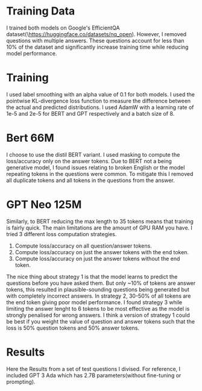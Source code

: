 # Training Data
I trained both models on Google's EfficientQA dataset(\https://huggingface.co/datasets/nq_open). However, I removed questions with multiple answers. These questions account for less than 10% of the dataset and significantly increase training time while reducing model performance.

# Training 
I used label smoothing with an alpha value of 0.1 for both models. I used the pointwise KL-divergence loss function to measure the difference between the actual and predicted distributions. I used AdamW with a learning rate of 1e-5 and 2e-5 for BERT and GPT respectively and a batch size of 8. 

# Bert 66M
I choose to use the distil BERT variant. I used masking to compute the loss/accuracy only on the answer tokens. Due to BERT not a being generative model, I found issues relating to broken English or the model repeating tokens in the questions were common. To mitigate this I removed all duplicate tokens and all tokens in the questions from the answer.

# GPT Neo 125M
Similarly, to BERT reducing the max length to 35 tokens means that training is fairly quick. The main limitations are the amount of GPU RAM you have. I tried 3 different loss computation strategies. 
1. Compute loss/accuracy on all question/answer tokens.
2. Compute loss/accuracy on just the answer tokens with the end token.
3. Compute loss/accuracy on just the answer tokens without the end token.

The nice thing about strategy 1 is that the model learns to predict the questions before you have asked them. But only ~10% of tokens are answer tokens, this resulted in plausible-sounding questions being generated but with completely incorrect answers. In strategy 2, 30-50% of all tokens are the end token giving poor model performance. I found strategy 3 while limiting the answer lenght to 6 tokens to be most effective as the model is strongly penalised for wrong answers. I think a version of strategy 1 could be best if you weight the value of question and answer tokens such that the loss is 50% question tokens and 50% answer tokens.

# Results
Here the Results from a set of test questions I divised. For reference, I included GPT 3 Ada which has 2.7B parameters(without fine-tuning or prompting).


